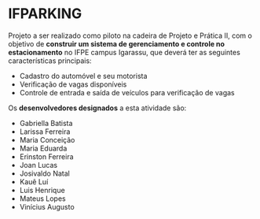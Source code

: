 # IFPARKING #

Projeto a ser realizado como piloto na cadeira de Projeto e Prática II, com o objetivo de **construir um sistema de gerenciamento e controle no estacionamento** no IFPE campus Igarassu, que deverá ter as seguintes características principais:

- Cadastro do automóvel e seu motorista
- Verificação de vagas disponíveis
- Controle de entrada e saída de veículos para verificação de vagas

Os **desenvolvedores designados** a esta atividade são:

- Gabriella Batista
- Larissa Ferreira
- Maria Conceição
- Maria Eduarda
- Erinston Ferreira
- Joan Lucas
- Josivaldo Natal
- Kauê Luí
- Luis Henrique
- Mateus Lopes
- Vinícius Augusto